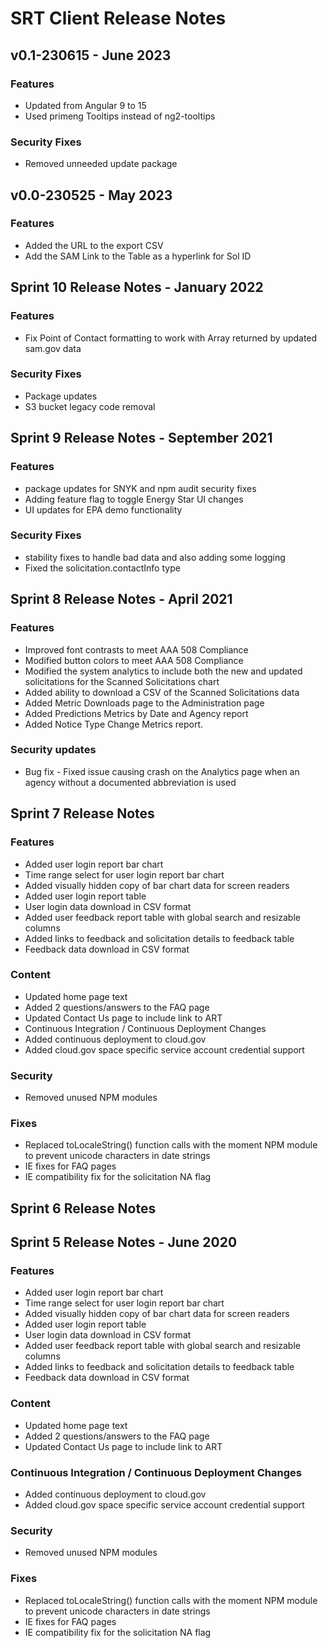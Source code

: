 # SRT Client Release Notes

## v0.1-230615 - June 2023
### Features
* Updated from Angular 9 to 15
* Used primeng Tooltips instead of ng2-tooltips
### Security Fixes
* Removed unneeded update package 

## v0.0-230525 - May 2023
### Features
* Added the URL to the export CSV
* Add the SAM Link to the Table as a hyperlink for Sol ID

## Sprint 10 Release Notes - January 2022
### Features
* Fix Point of Contact formatting to work with Array returned by updated sam.gov data
### Security Fixes
* Package updates
* S3 bucket legacy code removal

## Sprint 9 Release Notes - September 2021
### Features 
* package updates for SNYK and npm audit security fixes
* Adding feature flag to toggle Energy Star UI changes
* UI updates for EPA demo functionality
### Security Fixes
* stability fixes to handle bad data and also adding some logging
* Fixed the solicitation.contactInfo type

## Sprint 8 Release Notes - April 2021
### Features
* Improved font contrasts to meet AAA 508 Compliance
* Modified button colors to meet AAA 508 Compliance
* Modified the system analytics to include both the new and updated solicitations for the Scanned Solicitations chart
* Added ability to download a CSV of the Scanned Solicitations data
* Added Metric Downloads page to the Administration page
* Added Predictions Metrics by Date and Agency report
* Added Notice Type Change Metrics report.
### Security updates
* Bug fix - Fixed issue causing crash on the Analytics page when an agency without a documented abbreviation is used

## Sprint 7 Release Notes
### Features
* Added user login report bar chart
* Time range select for user login report bar chart
* Added visually hidden copy of bar chart data for screen readers
* Added user login report table
* User login data download in CSV format
* Added user feedback report table with global search and resizable columns
* Added links to feedback and solicitation details to feedback table
* Feedback data download in CSV format
### Content
* Updated home page text
* Added 2 questions/answers to the FAQ page
* Updated Contact Us page to include link to ART
* Continuous Integration / Continuous Deployment Changes
* Added continuous deployment to cloud.gov
* Added cloud.gov space specific service account credential support
### Security
* Removed unused NPM modules
### Fixes
* Replaced toLocaleString() function calls with the moment NPM module to prevent unicode characters in date strings
* IE fixes for FAQ pages
* IE compatibility fix for the solicitation NA flag

## Sprint 6 Release Notes


## Sprint 5 Release Notes - June 2020

### Features
* Added user login report bar chart
* Time range select for user login report bar chart
* Added visually hidden copy of bar chart data for screen readers 
* Added user login report table
* User login data download in CSV format 
* Added user feedback report table with global search and resizable columns
* Added links to feedback and solicitation details to feedback table
* Feedback data download in CSV format 

### Content
* Updated home page text
* Added 2 questions/answers to the FAQ page
* Updated Contact Us page to include link to ART

### Continuous Integration / Continuous Deployment Changes
* Added continuous deployment to cloud.gov
* Added cloud.gov space specific service account credential support


### Security
* Removed unused NPM modules 

### Fixes
* Replaced toLocaleString() function calls with the moment NPM module to prevent unicode characters in date strings
* IE fixes for FAQ pages
* IE compatibility fix for the solicitation NA flag 




